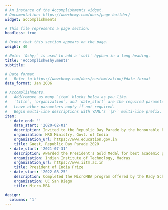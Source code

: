 ```yaml
---
# An instance of the Accomplishments widget.
# Documentation: https://wowchemy.com/docs/page-builder/
widget: accomplishments

# This file represents a page section.
headless: true

# Order that this section appears on the page.
weight: 40

# Note: `&shy;` is used to add a 'soft' hyphen in a long heading.
title: 'Accomplish&shy;ments'
subtitle:

# Date format
#   Refer to https://wowchemy.com/docs/customization/#date-format
date_format: Jan 2006

# Accomplishments.
#   Add/remove as many `item` blocks below as you like.
#   `title`, `organization`, and `date_start` are the required parameters.
#   Leave other parameters empty if not required.
#   Begin multi-line descriptions with YAML's `|2-` multi-line prefix.
item:
  - date_end: ''
    date_start: '2020-02-01'
    description: Invited to the Republic Day Parade by the honourable Prime Minister of India, 2020
    organization: HRD Ministry, Govt. of India
    organization_url: https://www.education.gov.in
    title: Guest, Republic Day Parade 2020
  - date_start: '2021-07-31'
    description: Awarded the President's Gold Medal for best academic performance among all graduating students in 2021. 
    organization: Indian Institute of Technology, Madras
    organization_url: https://www.iitm.ac.in
    title: President of India Prize
  - date_start: '2022-08-25'
    description: Completed the MicroMBA program offered by the Rady School of Management. The course was a quick introduction to different business school topics such as accounting, finance, strategy and marketing.
    organization: UC San Diego
    title: Micro-MBA

design:
  columns: '1'
---
```


